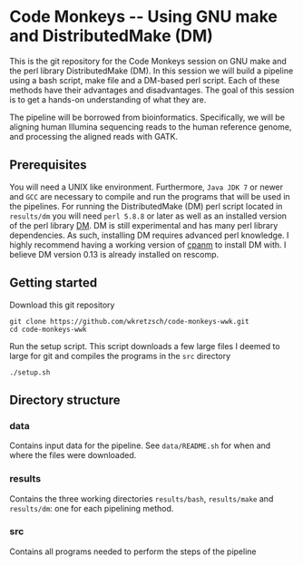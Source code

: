 Code Monkeys -- Using GNU make and DistributedMake (DM)
=======================================================

This is the git repository for the Code Monkeys session on GNU make
and the perl library DistributedMake (DM).  In this session we will
build a pipeline using a bash script, make file and a DM-based perl
script. Each of these methods have their advantages and
disadvantages. The goal of this session is to get a hands-on
understanding of what they are.

The pipeline will be borrowed from bioinformatics.  Specifically, we
will be aligning human Illumina sequencing reads to the human
reference genome, and processing the aligned reads with GATK.

Prerequisites
----
You will need a UNIX like environment. Furthermore, `Java JDK 7` or newer
and `GCC` are necessary to compile and run the programs that will be used in the
pipelines. For running the DistributedMake (DM) perl script located in
`results/dm` you will need `perl 5.8.8` or later as well as an
installed version of the perl library
[DM](https://github.com/wkretzsch/DM).  DM is still experimental and
has many perl library dependencies. As such, installing DM requires
advanced perl knowledge.  I highly recommend having a
working version of
[cpanm](http://search.cpan.org/~miyagawa/App-cpanminus-1.7016/lib/App/cpanminus.pm)
to install DM with. I believe DM version 0.13 is already installed on rescomp.

Getting started
----

Download this git repository

    git clone https://github.com/wkretzsch/code-monkeys-wwk.git
    cd code-monkeys-wwk

Run the setup script.  This script downloads a few large files I
deemed to large for git and compiles the programs in the `src`
directory

    ./setup.sh
    


Directory structure
--------

### data
Contains input data for the pipeline.  See `data/README.sh` for when
and where the files were downloaded.

### results
Contains the three working directories `results/bash`, `results/make`
and `results/dm`: one for each pipelining method.

### src
Contains all programs needed to perform the steps of the pipeline







